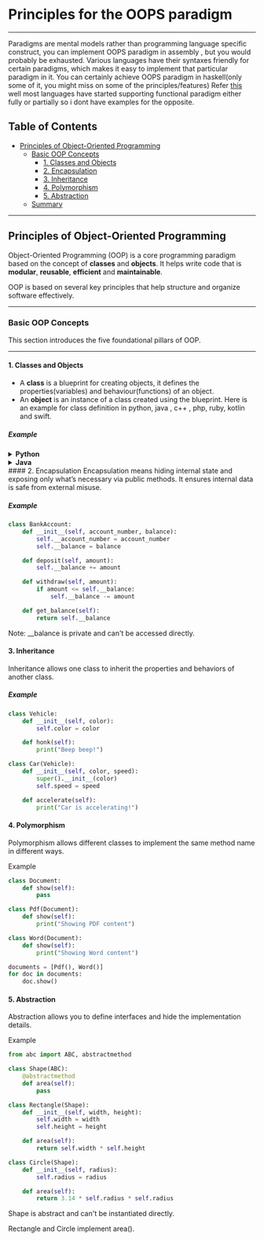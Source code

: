 # Principles for the OOPS paradigm
---

Paradigms are mental models rather than programming language specific construct, you can implement OOPS paradigm in assembly , but you would probably be exhausted.
Various languages have their syntaxes friendly for certain paradigms, which makes it easy to implement that particular paradigm in it.
You can certainly achieve OOPS paradigm in haskell(only some of it, you might miss on some of the principles/features)
Refer [this](https://well-typed.com/blog/2018/03/oop-in-haskell/)
well most languages have started supporting functional paradigm either fully or partially so i dont have examples for the opposite.


## Table of Contents

- [Principles of Object-Oriented Programming](#principles-of-object-oriented-programming)
  - [Basic OOP Concepts](#basic-oop-concepts)
    - [1. Classes and Objects](#1-classes-and-objects)
    - [2. Encapsulation](#2-encapsulation)
    - [3. Inheritance](#3-inheritance)
    - [4. Polymorphism](#4-polymorphism)
    - [5. Abstraction](#5-abstraction)
  - [Summary](#summary)

---

## Principles of Object-Oriented Programming
Object-Oriented Programming (OOP) is a core programming paradigm based on the concept of **classes** and **objects**. It helps write code that is **modular**, **reusable**, **efficient** and **maintainable**.

OOP is based on several key principles that help structure and organize software effectively.

---

### Basic OOP Concepts

This section introduces the five foundational pillars of OOP.

---

#### 1. Classes and Objects

- A **class** is a blueprint for creating objects, it defines the properties(variables) and behaviour(functions) of an object.
- An **object** is an instance of a class created using the blueprint.
Here is an example for class definition in python, java , c++ , php, ruby, kotlin and swift.
##### Example
<details>
  <summary><strong>Python</strong></summary>
  
  ```python
  class Product:
      def __init__(self, name, price):
          self.name = name
          self.__price = price

      def get_price(self):
          return self.__price

      def set_price(self, price):
          self.__price = price

  # Creating objects
  barone_chocolate = Product("BarOne Chocolate", 5)
  five_star_chocolate = Product("FiveStar Chocolate", 10)
  
  barone_chocolate.get_price()
  fivestar_chocolate.get_price()
  ```

</details>

<details>
  <summary><strong>Java</strong></summary>
  
  ```java
  class Product {
      private String name;
      private double price; // private to mimic Python's __price

      // Constructor
      public Product(String name, double price) {
          this.name = name;
          this.price = price;
      }

      // Getter
      public double getPrice() {
          return price;
      }

      // Setter
      public void setPrice(double price) {
          this.price = price;
      }

      // Main method to create and test objects
      public static void main(String[] args) {
          Product baroneChocolate = new Product("BarOne Chocolate", 5);
          Product fiveStarChocolate = new Product("FiveStar Chocolate", 10);
          System.out.println("BarOne Price: " + baroneChocolate.getPrice());
          System.out.println("FiveStar Price: " + fiveStarChocolate.getPrice());
      }
  }
  ```
  </details>
#### 2. Encapsulation
Encapsulation means hiding internal state and exposing only what’s necessary via public methods. It ensures internal data is safe from external misuse.

##### Example
```python
class BankAccount:
    def __init__(self, account_number, balance):
        self.__account_number = account_number
        self.__balance = balance

    def deposit(self, amount):
        self.__balance += amount

    def withdraw(self, amount):
        if amount <= self.__balance:
            self.__balance -= amount

    def get_balance(self):
        return self.__balance
```
Note: __balance is private and can't be accessed directly.

#### 3. Inheritance
Inheritance allows one class to inherit the properties and behaviors of another class.

##### Example
```python
class Vehicle:
    def __init__(self, color):
        self.color = color

    def honk(self):
        print("Beep beep!")

class Car(Vehicle):
    def __init__(self, color, speed):
        super().__init__(color)
        self.speed = speed

    def accelerate(self):
        print("Car is accelerating!")
```
#### 4. Polymorphism
Polymorphism allows different classes to implement the same method name in different ways.

Example
```python
class Document:
    def show(self):
        pass

class Pdf(Document):
    def show(self):
        print("Showing PDF content")

class Word(Document):
    def show(self):
        print("Showing Word content")

documents = [Pdf(), Word()]
for doc in documents:
    doc.show()
```
#### 5. Abstraction
Abstraction allows you to define interfaces and hide the implementation details.

Example
```python
from abc import ABC, abstractmethod

class Shape(ABC):
    @abstractmethod
    def area(self):
        pass

class Rectangle(Shape):
    def __init__(self, width, height):
        self.width = width
        self.height = height

    def area(self):
        return self.width * self.height

class Circle(Shape):
    def __init__(self, radius):
        self.radius = radius

    def area(self):
        return 3.14 * self.radius * self.radius
```
Shape is abstract and can't be instantiated directly.

Rectangle and Circle implement area().
